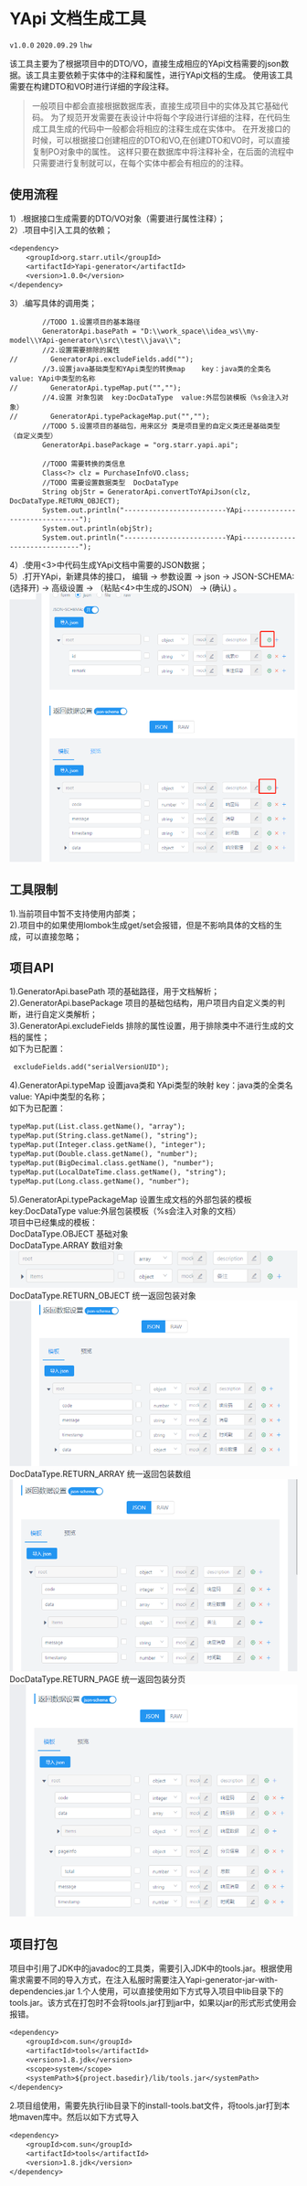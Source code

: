 # YApi 文档生成工具 
`v1.0.0` `2020.09.29` `lhw`

该工具主要为了根据项目中的DTO/VO，直接生成相应的YApi文档需要的json数据。该工具主要依赖于实体中的注释和属性，进行YApi文档的生成。
使用该工具需要在构建DTO和VO时进行详细的字段注释。

>一般项目中都会直接根据数据库表，直接生成项目中的实体及其它基础代码。
为了规范开发需要在表设计中将每个字段进行详细的注释，在代码生成工具生成的代码中一般都会将相应的注释生成在实体中。
在开发接口的时候，可以根据接口创建相应的DTO和VO,在创建DTO和VO时，可以直接复制PO对象中的属性。
这样只要在数据库中将注释补全，在后面的流程中只需要进行复制就可以，在每个实体中都会有相应的的注释。  

## 使用流程
1）.根据接口生成需要的DTO/VO对象（需要进行属性注释）；  
2）.项目中引入工具的依赖；  
```
<dependency>
    <groupId>org.starr.util</groupId>
    <artifactId>Yapi-generator</artifactId>
    <version>1.0.0</version>
</dependency>
```
3）.编写具体的调用类；  
```
        //TODO 1.设置项目的基本路径
        GeneratorApi.basePath = "D:\\work_space\\idea_ws\\my-model\\YApi-generator\\src\\test\\java\\";
        //2.设置需要排除的属性
//        GeneratorApi.excludeFields.add("");
        //3.设置java基础类型和YApi类型的转换map    key：java类的全类名  value: YApi中类型的名称
//        GeneratorApi.typeMap.put("","");
        //4.设置 对象包装  key:DocDataType  value:外层包装模板（%s会注入对象）
//        GeneratorApi.typePackageMap.put("","");
        //TODO 5.设置项目的基础包，用来区分 类是项目里的自定义类还是基础类型  （自定义类型）
        GeneratorApi.basePackage = "org.starr.yapi.api";

        //TODO 需要转换的类信息
        Class<?> clz = PurchaseInfoVO.class;
        //TODO 需要设置数据类型  DocDataType
        String objStr = GeneratorApi.convertToYApiJson(clz, DocDataType.RETURN_OBJECT);
        System.out.println("-------------------------YApi------------------------------");
        System.out.println(objStr);
        System.out.println("-------------------------YApi------------------------------");
```
4）.使用<3>中代码生成YApi文档中需要的JSON数据；  
5）.打开YApi，新建具体的接口，  编辑 -> 参数设置 -> json -> JSON-SCHEMA: (选择开) -> 高级设置 -> （粘贴<4>中生成的JSON） -> (确认) 。  
![YApi高级设置位置](./doc/YApi设置.png)

## 工具限制
1).当前项目中暂不支持使用内部类；  
2).项目中的如果使用lombok生成get/set会报错，但是不影响具体的文档的生成，可以直接忽略；

## 项目API
1).GeneratorApi.basePath 项的基础路径，用于文档解析；  
2).GeneratorApi.basePackage 项目的基础包结构，用户项目内自定义类的判断，进行自定义类解析；  
3).GeneratorApi.excludeFields 排除的属性设置，用于排除类中不进行生成的文档的属性；  
如下为已配置：
```
 excludeFields.add("serialVersionUID");
```
4).GeneratorApi.typeMap 设置java类和 YApi类型的映射   key：java类的全类名  value: YApi中类型的名称；  
如下为已配置：
```
typeMap.put(List.class.getName(), "array");
typeMap.put(String.class.getName(), "string");
typeMap.put(Integer.class.getName(), "integer");
typeMap.put(Double.class.getName(), "number");
typeMap.put(BigDecimal.class.getName(), "number");
typeMap.put(LocalDateTime.class.getName(), "string");
typeMap.put(Long.class.getName(), "number");
```
5).GeneratorApi.typePackageMap 设置生成文档的外部包装的模板   key:DocDataType  value:外层包装模板（%s会注入对象的文档）  
项目中已经集成的模板：  
DocDataType.OBJECT 基础对象  
DocDataType.ARRAY 数组对象  
![array样例](./doc/array.png)
DocDataType.RETURN_OBJECT 统一返回包装对象  
![return_object样例](./doc/return_object.png)
DocDataType.RETURN_ARRAY 统一返回包装数组  
![return_array样例](./doc/return_array.png)  
DocDataType.RETURN_PAGE  统一返回包装分页  
![return_page样例](./doc/return_page.png)

## 项目打包
项目中引用了JDK中的javadoc的工具类，需要引入JDK中的tools.jar。根据使用需求需要不同的导入方式，在注入私服时需要注入Yapi-generator-jar-with-dependencies.jar
1.个人使用，可以直接使用如下方式导入项目中lib目录下的tools.jar。该方式在打包时不会将tools.jar打到jar中，如果以jar的形式形式使用会报错。
```
<dependency>
    <groupId>com.sun</groupId>
    <artifactId>tools</artifactId>
    <version>1.8.jdk</version>
    <scope>system</scope>
    <systemPath>${project.basedir}/lib/tools.jar</systemPath>
</dependency>
```
 2.项目组使用，需要先执行lib目录下的install-tools.bat文件，将tools.jar打到本地maven库中。然后以如下方式导入
```
<dependency>
    <groupId>com.sun</groupId>
    <artifactId>tools</artifactId>
    <version>1.8.jdk</version>
</dependency>
```
